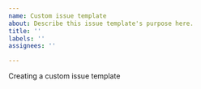 ```yaml
---
name: Custom issue template
about: Describe this issue template's purpose here.
title: ''
labels: ''
assignees: ''

---
```


Creating a custom issue template
